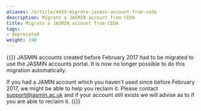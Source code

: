 ```yaml
---
aliases: /article/4434-migrate-jasmin-account-from-ceda
description: Migrate a JASMIN account from CEDA
title: Migrate a JASMIN account from CEDA
tags:
- deprecated
weight: 190
---
```


{{<alert alert-type="danger">}}
JASMIN accounts created before February 2017 had to be migrated to use the
JASMIN accounts portal.
It is now no longer possible to do this migration automatically.

If you had a JAMIN account which you haven't used since before February 2017,
we might be able to help you reclaim it.
Please contact support@jasmin.ac.uk and if your account still exists we will
advise as to if you are able to reclaim it.
{{</alert>}}
